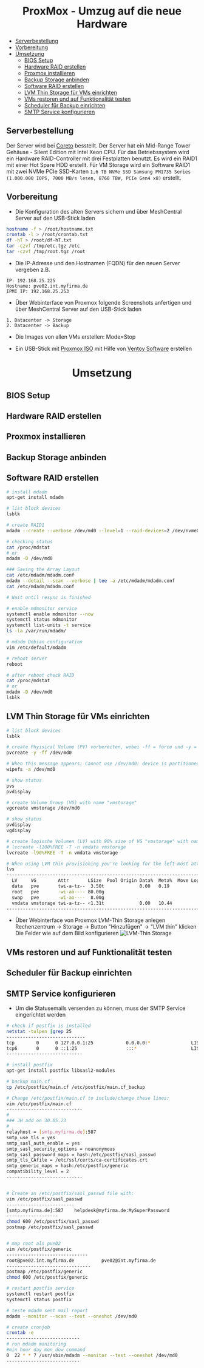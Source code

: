 <h1 align="center">ProxMox - Umzug auf die neue Hardware</h1>

- [Serverbestellung](#serverbestellung)
- [Vorbereitung](#vorbereitung)
- [Umsetzung](#umsetzung)
  - [BIOS Setup](#bios-setup)
  - [Hardware RAID erstellen](#hardware-raid-erstellen)
  - [Proxmox installieren](#proxmox-installieren)
  - [Backup Storage anbinden](#backup-storage-anbinden)
  - [Software RAID erstellen](#software-raid-erstellen)
  - [LVM Thin Storage für VMs einrichten](#lvm-thin-storage-für-vms-einrichten)
  - [VMs restoren und auf Funktionalität testen](#vms-restoren-und-auf-funktionalität-testen)
  - [Scheduler für Backup einrichten](#scheduler-für-backup-einrichten)
  - [SMTP Service konfigurieren](#smtp-service-konfigurieren)

## Serverbestellung
Der Server wird bei [Coreto](https://www.rect.coreto.de/de/tower-server-systeme/mid-range-tower-server.html) besstellt. Der Server hat ein Mid-Range Tower Gehäuse - Silent Edition mit Intel Xeon CPU. Für das Betriebssystem wird ein Hardware RAID-Controller mit drei Festplatten benutzt. Es wird ein RAID1 mit einer Hot Spare HDD erstellt. Für VM Storage wird ein Software RAID1 mit zwei NVMe PCIe SSD-Karten `1,6 TB NVMe SSD Samsung PM1735 Series (1.000.000 IOPS, 7000 MB/s lesen, 8760 TBW, PCIe Gen4 x8)` erstellt.

## Vorbereitung
- Die Konfiguration des alten Servers sichern und über MeshCentral Server auf den USB-Stick laden

```bash
hostname -f > /root/hostname.txt
crontab -l > /root/crontab.txt
df -hT > /root/df-hT.txt
tar -czvf /tmp/etc.tgz /etc
tar -czvf /tmp/root.tgz /root
```

- Die IP-Adresse und den Hostnamen (FQDN) für den neuen Server vergeben z.B.

```
IP: 192.168.25.225
Hostname: pve02.int.myfirma.de
IPMI IP: 192.168.25.253
```
- Über Webinterface von Proxmox folgende Screenshots anfertigen und über MeshCentral Server auf den USB-Stick laden

```
1. Datacenter -> Storage
2. Datacenter -> Backup 
```
- Die Images von allen VMs erstellen: Mode=Stop 

- Ein USB-Stick mit [Proxmox ISO](https://www.proxmox.com/de/downloads/category/iso-images-pve) mit Hilfe von [Ventoy Software](https://www.ventoy.net/en/download.html) erstellen

<h1 align="center">Umsetzung</h1>

## BIOS Setup

## Hardware RAID erstellen

## Proxmox installieren

## Backup Storage anbinden

## Software RAID erstellen

```bash
# install mdadm
apt-get install mdadm

# list block devices
lsblk

# create RAID1
mdadm --create --verbose /dev/md0 --level=1 --raid-devices=2 /dev/nvme0n1 /dev/nvme1n1

# checking status
cat /proc/mdstat
# or
mdadm -D /dev/md0

### Saving the Array Layout
cat /etc/mdadm/mdadm.conf
mdadm --detail --scan --verbose | tee -a /etc/mdadm/mdadm.conf
cat /etc/mdadm/mdadm.conf

# Wait until resync is finished

# enable mdmonitor service
systemctl enable mdmonitor --now
systemctl status mdmonitor
systemctl list-units -t service
ls -la /var/run/mdadm/

# mdadm Debian configuration
vim /etc/default/mdadm

# reboot server
reboot 

# after reboot check RAID
cat /proc/mdstat
# or
mdadm -D /dev/md0
lsblk
```

## LVM Thin Storage für VMs einrichten

```bash
# list block devices
lsblk

# create Phyisical Volume (PV) vorbereiten, wobei -ff = force und -y = means answering everything with yes, metadatasize is LVM2 default with 512Byte
pvcreate -y -ff /dev/md0

# When this message appears: Cannot use /dev/md0: device is partitioned, then
wipefs -a /dev/md0

# show status
pvs
pvdisplay

# create Volume Group (VG) with name "vmstorage"
vgcreate vmstorage /dev/md0

# show status
pvdisplay
vgdisplay

# create logische Volumen (LV) with 90% size of VG "vmstorage" with name LV "vmdata"  (-l=size, -T=thin, -n=name)
# lvcreate -l100%FREE -T -n vmdata vmstorage
lvcreate -l90%FREE -T -n vmdata vmstorage

# When using LVM thin provisioning you're looking for the left-most attribute bit to be V, t or T. Here's an example:
lvs
----------------------------------------------------------------------------------------------
  LV     VG        Attr       LSize  Pool Origin Data%  Meta%  Move Log Cpy%Sync Convert
  data   pve       twi-a-tz--  3.50t             0.00   0.19
  root   pve       -wi-ao---- 80.00g
  swap   pve       -wi-ao----  8.00g
  vmdata vmstorage twi-a-tz-- <1.31t             0.00   10.44
----------------------------------------------------------------------------------------------
```
- Über Webinterface von Proxmox LVM-Thin Storage anlegen
Rechenzentrum -> Storage -> Button "Hinzufügen" -> "LVM thin" klicken
Die Felder wie auf dem Bild konfigurieren
![LVM-Thin Storage](https://raw.githubusercontent.com/johann8/tools/master/proxmox/assets/screenshots/storage_lvm.png)

## VMs restoren und auf Funktionalität testen 

## Scheduler für Backup einrichten

## SMTP Service konfigurieren

- Um die Statusemails versenden zu können, muss der SMTP Service eingerichtet werden
```bash
# check if postfix is installed
netstat -tulpen |grep 25
-----------------------------
tcp        0      0 127.0.0.1:25            0.0.0.0:*               LISTEN      0          30853      1284/master
tcp6       0      0 ::1:25                  :::*                    LISTEN      0          30854      1284/master
----------------------------

# install postfix
apt-get install postfix libsasl2-modules

# backup main.cf
cp /etc/postfix/main.cf /etc/postfix/main.cf_backup

# Change /etc/postfix/main.cf to include/change these lines:
vim /etc/postfix/main.cf
----------------------------
#
### JH add on 30.05.23
#
relayhost = [smtp.myfirma.de]:587
smtp_use_tls = yes
smtp_sasl_auth_enable = yes
smtp_sasl_security_options = noanonymous
smtp_sasl_password_maps = hash:/etc/postfix/sasl_passwd
smtp_tls_CAfile = /etc/ssl/certs/ca-certificates.crt
smtp_generic_maps = hash:/etc/postfix/generic
compatibility_level = 2
----------------------------


# Create an /etc/postfix/sasl_passwd file with:
vim /etc/postfix/sasl_passwd
-------------------------
[smtp.myfirma.de]:587    helpdesk@myfirma.de:MySuperPassword
-------------------
chmod 600 /etc/postfix/sasl_passwd
postmap /etc/postfix/sasl_passwd


# map root als pve02
vim /etc/postfix/generic
------------------------------
root@pve02.int.myfirma.de          pve02@int.myfirma.de
-------------------------------
postmap /etc/postfix/generic
chmod 600 /etc/postfix/generic

# restart postfix service
systemctl restart postfix
systemctl status postfix

# teste mdadm sent mail report
mdadm --monitor --scan --test --oneshot /dev/md0

# create cronjob
crontab -e
---------------------------
# run mdadm monitoring
#min hour day mon dow command
0  22 * * 7 /usr/sbin/mdadm --monitor --test --oneshot /dev/md0
---------------------------
```
